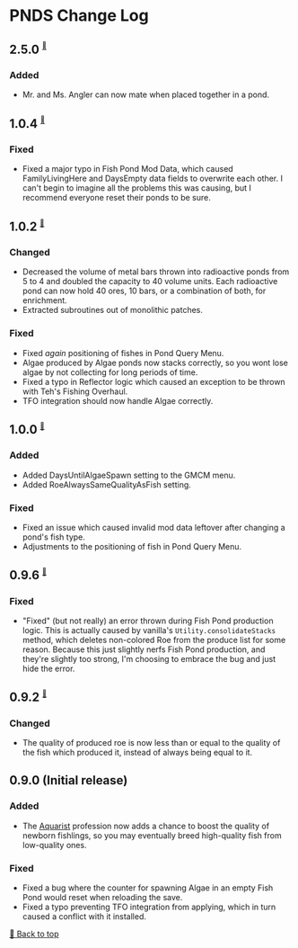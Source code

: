 ﻿# PNDS Change Log

## 2.5.0 <sup><sub><sup>[🔼](#pnds-change-log)</sup></sub></sup>

### Added

* Mr. and Ms. Angler can now mate when placed together in a pond.

## 1.0.4 <sup><sub><sup>[🔼](#pnds-change-log)</sup></sub></sup>

### Fixed

* Fixed a major typo in Fish Pond Mod Data, which caused FamilyLivingHere and DaysEmpty data fields to overwrite each other. I can't begin to imagine all the problems this was causing, but I recommend everyone reset their ponds to be sure.

## 1.0.2 <sup><sub><sup>[🔼](#pnds-change-log)</sup></sub></sup>

### Changed

* Decreased the volume of metal bars thrown into radioactive ponds from 5 to 4 and doubled the capacity to 40 volume units. Each radioactive pond can now hold 40 ores, 10 bars, or a combination of both, for enrichment.
* Extracted subroutines out of monolithic patches.

### Fixed

* Fixed *again* positioning of fishes in Pond Query Menu.
* Algae produced by Algae ponds now stacks correctly, so you wont lose algae by not collecting for long periods of time.
* Fixed a typo in Reflector logic which caused an exception to be thrown with Teh's Fishing Overhaul.
* TFO integration should now handle Algae correctly.

## 1.0.0 <sup><sub><sup>[🔼](#pnds-change-log)</sup></sub></sup>

### Added

* Added DaysUntilAlgaeSpawn setting to the GMCM menu.
* Added RoeAlwaysSameQualityAsFish setting.

### Fixed

* Fixed an issue which caused invalid mod data leftover after changing a pond's fish type.
* Adjustments to the positioning of fish in Pond Query Menu.

## 0.9.6 <sup><sub><sup>[🔼](#pnds-change-log)</sup></sub></sup>

### Fixed

* "Fixed" (but not really) an error thrown during Fish Pond production logic. This is actually caused by vanilla's `Utility.consolidateStacks` method, which deletes non-colored Roe from the produce list for some reason. Because this just slightly nerfs Fish Pond production, and they're slightly too strong, I'm choosing to embrace the bug and just hide the error.

## 0.9.2 <sup><sub><sup>[🔼](#pnds-change-log)</sup></sub></sup>

### Changed

* The quality of produced roe is now less than or equal to the quality of the fish which produced it, instead of always being equal to it.

## 0.9.0 (Initial release)

### Added

* The [Aquarist](../Professions) profession now adds a chance to boost the quality of newborn fishlings, so you may eventually breed high-quality fish from low-quality ones.

### Fixed

* Fixed a bug where the counter for spawning Algae in an empty Fish Pond would reset when reloading the save.
* Fixed a typo preventing TFO integration from applying, which in turn caused a conflict with it installed.

[🔼 Back to top](#pnds-change-log)